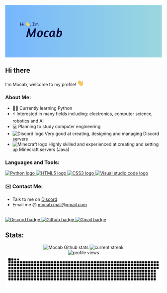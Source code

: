 <img src="./assets/banner.jpg" alt="heading banner" align="center">

## Hi there
I'm Mocab, welcome to my profile! <img src="./assets/wave.gif" height="20px">

### About Me:

- ✍🏻 Currently learning Python
- ⚡ Interested in many fields including: electronics, computer science, robotics and AI
- 💻 Planning to study computer engineering
- <img src="https://raw.githubusercontent.com/danielcranney/profileme-dev/main/public/icons/socials/discord.svg" alt="Discord logo" height="20"> Very good at creating, designing and managing Discord servers
- <img src="https://cdn.freebiesupply.com/logos/large/2x/minecraft-1-logo-png-transparent.png" alt="Minecraft logo" height="20"> Highly skilled and experienced at creating and setting up Minecraft servers (Java)

### Languages and Tools:

<a href="https://www.python.org/" target="_blank">
    <img src="https://skillicons.dev/icons?i=py" alt="Python logo">
</a>
<a href="https://developer.mozilla.org/en-US/docs/Glossary/HTML5" target="_blank">
    <img src="https://skillicons.dev/icons?i=html" alt="HTML5 logo">
</a>
<a href="https://www.w3.org/TR/CSS/#css" target="_blank">
    <img src="https://skillicons.dev/icons?i=css" alt="CSS3 logo">
</a>
<a href="https://code.visualstudio.com/" target="_blank">
    <img src="https://skillicons.dev/icons?i=vscode" alt="Visual studio code logo">
</a>

### ✉️ Contact Me:
- Talk to me on <a href="https://discord.com/users/450225492876984320">Discord</a>
- Email me @ [mocab.mail@gmail.com](mailto:mocab.mail@gmail.com)

<br>
<a href="https://discord.com/users/450225492876984320" target="_blank">
<img src="https://img.shields.io/badge/Discord-5865F2?style=for-the-badge&logo=discord&logoColor=white" alt="Discord badge">
<a href="https://github.com/mocab" target="_blank">
<img src="https://img.shields.io/badge/github-%2324292e.svg?&style=for-the-badge&logo=github&logoColor=white" alt="Github badge">
<a href="mailto:mocab.mail@gmail.com"><img src="https://img.shields.io/badge/Gmail-D14836?style=for-the-badge&logo=gmail&logoColor=white" alt="Gmail badge"></a>


## Stats:
<div align="center">
<img src="https://vercel-readme-stats-mocabs-projects.vercel.app/api?username=mocab&count_private=true&theme=algolia&show_icons=true" alt="Mocab Github stats">

<img src="https://streak-stats.demolab.com/?user=mocab&theme=dark)](https://git.io/streak-stats&theme=github-dark-blue" alt="current streak">

<br>
<img src="https://komarev.com/ghpvc/?username=mocab&label=Profile%20views&color=0e75b6&style=flat" alt="profile views">
<br>

<img src="https://raw.githubusercontent.com/Mocab/Mocab/output/github-contribution-grid-snake-dark.svg" alt="snake animation">
</div>


